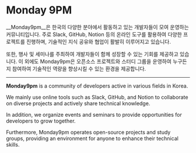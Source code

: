# Monday 9PM
__Monday9pm__은 한국의 다양한 분야에서 활동하고 있는 개발자들이 모여 운영하는 커뮤니티입니다. 주로 Slack, GitHub, Notion 등의 온라인 도구를 활용하여 다양한 프로젝트를 진행하며, 기술적인 지식 공유와 협업이 활발히 이루어지고 있습니다.

또한, 행사 및 세미나를 주최하여 개발자들이 함께 성장할 수 있는 기회를 제공하고 있습니다. 이 외에도 Monday9pm은 오픈소스 프로젝트와 스터디 그룹을 운영하여 누구든지 참여하여 기술적인 역량을 향상시킬 수 있는 환경을 제공합니다.

---
__Monday9pm__ is a community of developers active in various fields in Korea.

We mainly use online tools such as Slack, GitHub, and Notion to collaborate on diverse projects and actively share technical knowledge. 

In addition, we organize events and seminars to provide opportunities for developers to grow together. 

Furthermore, Monday9pm operates open-source projects and study groups, providing an environment for anyone to enhance their technical skills.